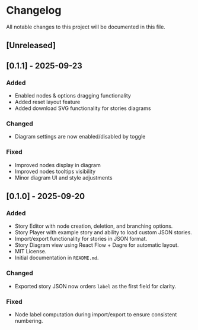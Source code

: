 # Changelog

All notable changes to this project will be documented in this file.

## [Unreleased]

## [0.1.1] - 2025-09-23

### Added

- Enabled nodes & options dragging functionality
- Added reset layout feature
- Added download SVG functionality for stories diagrams

### Changed

- Diagram settings are now enabled/disabled by toggle

### Fixed

- Improved nodes display in diagram
- Improved nodes tooltips visibility
- Minor diagram UI and style adjustments

## [0.1.0] - 2025-09-20

### Added

- Story Editor with node creation, deletion, and branching options.
- Story Player with example story and ability to load custom JSON stories.
- Import/export functionality for stories in JSON format.
- Story Diagram view using React Flow + Dagre for automatic layout.
- MIT License.
- Initial documentation in `README.md`.

### Changed

- Exported story JSON now orders `label` as the first field for clarity.

### Fixed

- Node label computation during import/export to ensure consistent numbering.

